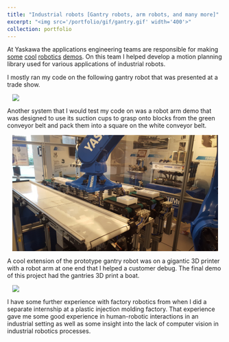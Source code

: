 ```yaml
---
title: "Industrial robots [Gantry robots, arm robots, and many more]"
excerpt: "<img src='/portfolio/gif/gantry.gif' width='400'>"
collection: portfolio
---
```


At Yaskawa the applications engineering teams are responsible for making [some](https://www.youtube.com/watch?v=O3XyDLbaUmU) [cool](https://www.youtube.com/watch?v=xQB9AAZJluw) [robotics](https://www.youtube.com/watch?v=1F4-plhdnj0) [demos](https://www.youtube.com/watch?v=0-bw1PujfwQ). On this team I helped develop a motion planning library used for various applications of industrial robots.

I mostly ran my code on the following gantry robot that was presented at a trade show.

[<img src="/portfolio/gif/gantry.gif" width="480" style="display: block; margin: 0 auto" />]( https://www.youtube.com/watch?v=DrRHJZl1ArQ "Gantry Prototype Robot")

Another system that I would test my code on was a robot arm demo that was designed to use its suction cups to grasp onto blocks from the green conveyor belt and pack them into a square on the white conveyor belt.

<img src="/portfolio/images/yaskawaPack.jpg" width="480" style="display: block; margin: 0 auto" />

A cool extension of the prototype gantry robot was on a gigantic 3D printer with a robot arm at one end that I helped a customer debug. The final demo of this project had the gantries 3D print a boat.

[<img src="/portfolio/gif/3dp.gif" width="480" style="display: block; margin: 0 auto" />]( https://www.youtube.com/watch?v=CYjeOOWMPA8 "Gigantic 3D Printer")

I have some further experience with factory robotics from when I did a separate internship at a plastic injection molding factory. That experience gave me some good experience in human-robotic interactions in an industrial setting as well as some insight into the lack of computer vision in industrial robotics processes.
